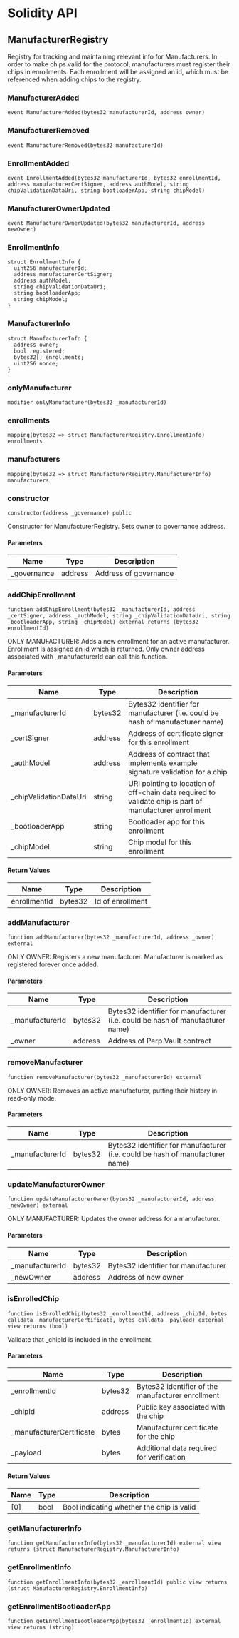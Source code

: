 # Solidity API

## ManufacturerRegistry

Registry for tracking and maintaining relevant info for Manufacturers. In order to make chips valid for the
protocol, manufacturers must register their chips in enrollments. Each enrollment will be assigned an id, which
must be referenced when adding chips to the registry.

### ManufacturerAdded

```solidity
event ManufacturerAdded(bytes32 manufacturerId, address owner)
```

### ManufacturerRemoved

```solidity
event ManufacturerRemoved(bytes32 manufacturerId)
```

### EnrollmentAdded

```solidity
event EnrollmentAdded(bytes32 manufacturerId, bytes32 enrollmentId, address manufacturerCertSigner, address authModel, string chipValidationDataUri, string bootloaderApp, string chipModel)
```

### ManufacturerOwnerUpdated

```solidity
event ManufacturerOwnerUpdated(bytes32 manufacturerId, address newOwner)
```

### EnrollmentInfo

```solidity
struct EnrollmentInfo {
  uint256 manufacturerId;
  address manufacturerCertSigner;
  address authModel;
  string chipValidationDataUri;
  string bootloaderApp;
  string chipModel;
}
```

### ManufacturerInfo

```solidity
struct ManufacturerInfo {
  address owner;
  bool registered;
  bytes32[] enrollments;
  uint256 nonce;
}
```

### onlyManufacturer

```solidity
modifier onlyManufacturer(bytes32 _manufacturerId)
```

### enrollments

```solidity
mapping(bytes32 => struct ManufacturerRegistry.EnrollmentInfo) enrollments
```

### manufacturers

```solidity
mapping(bytes32 => struct ManufacturerRegistry.ManufacturerInfo) manufacturers
```

### constructor

```solidity
constructor(address _governance) public
```

Constructor for ManufacturerRegistry. Sets owner to governance address.

#### Parameters

| Name | Type | Description |
| ---- | ---- | ----------- |
| _governance | address | Address of governance |

### addChipEnrollment

```solidity
function addChipEnrollment(bytes32 _manufacturerId, address _certSigner, address _authModel, string _chipValidationDataUri, string _bootloaderApp, string _chipModel) external returns (bytes32 enrollmentId)
```

ONLY MANUFACTURER: Adds a new enrollment for an active manufacturer. Enrollment is assigned an id which is returned. Only owner address
associated with _manufacturerId can call this function.

#### Parameters

| Name | Type | Description |
| ---- | ---- | ----------- |
| _manufacturerId | bytes32 | Bytes32 identifier for manufacturer (i.e. could be hash of manufacturer name) |
| _certSigner | address | Address of certificate signer for this enrollment |
| _authModel | address | Address of contract that implements example signature validation for a chip |
| _chipValidationDataUri | string | URI pointing to location of off-chain data required to validate chip is part of manufacturer enrollment |
| _bootloaderApp | string | Bootloader app for this enrollment |
| _chipModel | string | Chip model for this enrollment |

#### Return Values

| Name | Type | Description |
| ---- | ---- | ----------- |
| enrollmentId | bytes32 | Id of enrollment |

### addManufacturer

```solidity
function addManufacturer(bytes32 _manufacturerId, address _owner) external
```

ONLY OWNER: Registers a new manufacturer. Manufacturer is marked as registered forever once added.

#### Parameters

| Name | Type | Description |
| ---- | ---- | ----------- |
| _manufacturerId | bytes32 | Bytes32 identifier for manufacturer (i.e. could be hash of manufacturer name) |
| _owner | address | Address of Perp Vault contract |

### removeManufacturer

```solidity
function removeManufacturer(bytes32 _manufacturerId) external
```

ONLY OWNER: Removes an active manufacturer, putting their history in read-only mode.

#### Parameters

| Name | Type | Description |
| ---- | ---- | ----------- |
| _manufacturerId | bytes32 | Bytes32 identifier for manufacturer (i.e. could be hash of manufacturer name) |

### updateManufacturerOwner

```solidity
function updateManufacturerOwner(bytes32 _manufacturerId, address _newOwner) external
```

ONLY MANUFACTURER: Updates the owner address for a manufacturer.

#### Parameters

| Name | Type | Description |
| ---- | ---- | ----------- |
| _manufacturerId | bytes32 | Bytes32 identifier for manufacturer |
| _newOwner | address | Address of new owner |

### isEnrolledChip

```solidity
function isEnrolledChip(bytes32 _enrollmentId, address _chipId, bytes calldata _manufacturerCertificate, bytes calldata _payload) external view returns (bool)
```

Validate that _chipId is included in the enrollment.

#### Parameters

| Name | Type | Description |
| ---- | ---- | ----------- |
| _enrollmentId | bytes32 | Bytes32 identifier of the manufacturer enrollment |
| _chipId | address | Public key associated with the chip |
| _manufacturerCertificate | bytes | Manufacturer certificate for the chip |
| _payload | bytes | Additional data required for verification |

#### Return Values

| Name | Type | Description |
| ---- | ---- | ----------- |
| [0] | bool | Bool indicating whether the chip is valid |

### getManufacturerInfo

```solidity
function getManufacturerInfo(bytes32 _manufacturerId) external view returns (struct ManufacturerRegistry.ManufacturerInfo)
```

### getEnrollmentInfo

```solidity
function getEnrollmentInfo(bytes32 _enrollmentId) public view returns (struct ManufacturerRegistry.EnrollmentInfo)
```

### getEnrollmentBootloaderApp

```solidity
function getEnrollmentBootloaderApp(bytes32 _enrollmentId) external view returns (string)
```
